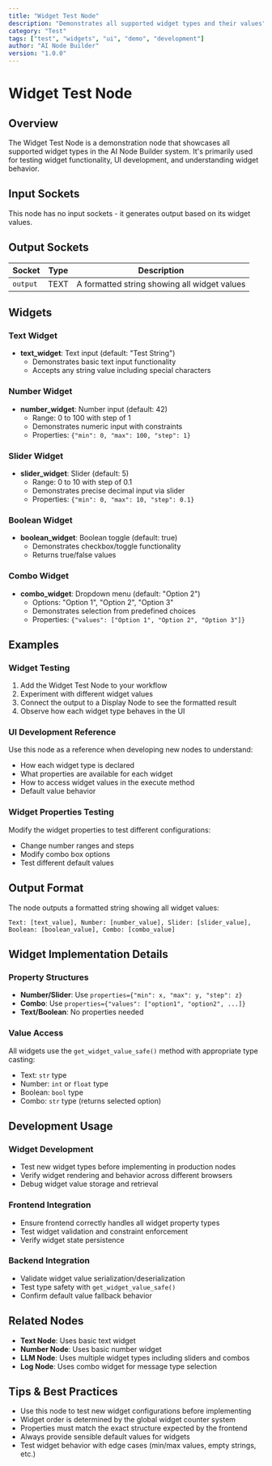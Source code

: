 ```yaml
---
title: "Widget Test Node"
description: "Demonstrates all supported widget types and their values"
category: "Test"
tags: ["test", "widgets", "ui", "demo", "development"]
author: "AI Node Builder"
version: "1.0.0"
---
```


# Widget Test Node

## Overview
The Widget Test Node is a demonstration node that showcases all supported widget types in the AI Node Builder system. It's primarily used for testing widget functionality, UI development, and understanding widget behavior.

## Input Sockets
This node has no input sockets - it generates output based on its widget values.

## Output Sockets
| Socket | Type | Description |
|--------|------|-------------|
| `output` | TEXT | A formatted string showing all widget values |

## Widgets

### Text Widget
- **text_widget**: Text input (default: "Test String")
  - Demonstrates basic text input functionality
  - Accepts any string value including special characters

### Number Widget
- **number_widget**: Number input (default: 42)
  - Range: 0 to 100 with step of 1
  - Demonstrates numeric input with constraints
  - Properties: `{"min": 0, "max": 100, "step": 1}`

### Slider Widget
- **slider_widget**: Slider (default: 5)
  - Range: 0 to 10 with step of 0.1
  - Demonstrates precise decimal input via slider
  - Properties: `{"min": 0, "max": 10, "step": 0.1}`

### Boolean Widget
- **boolean_widget**: Boolean toggle (default: true)
  - Demonstrates checkbox/toggle functionality
  - Returns true/false values

### Combo Widget
- **combo_widget**: Dropdown menu (default: "Option 2")
  - Options: "Option 1", "Option 2", "Option 3"
  - Demonstrates selection from predefined choices
  - Properties: `{"values": ["Option 1", "Option 2", "Option 3"]}`

## Examples

### Widget Testing
1. Add the Widget Test Node to your workflow
2. Experiment with different widget values
3. Connect the output to a Display Node to see the formatted result
4. Observe how each widget type behaves in the UI

### UI Development Reference
Use this node as a reference when developing new nodes to understand:
- How each widget type is declared
- What properties are available for each widget
- How to access widget values in the execute method
- Default value behavior

### Widget Properties Testing
Modify the widget properties to test different configurations:
- Change number ranges and steps
- Modify combo box options
- Test different default values

## Output Format
The node outputs a formatted string showing all widget values:
```
Text: [text_value], Number: [number_value], Slider: [slider_value], Boolean: [boolean_value], Combo: [combo_value]
```

## Widget Implementation Details

### Property Structures
- **Number/Slider**: Use `properties={"min": x, "max": y, "step": z}`
- **Combo**: Use `properties={"values": ["option1", "option2", ...]}`
- **Text/Boolean**: No properties needed

### Value Access
All widgets use the `get_widget_value_safe()` method with appropriate type casting:
- Text: `str` type
- Number: `int` or `float` type  
- Boolean: `bool` type
- Combo: `str` type (returns selected option)

## Development Usage

### Widget Development
- Test new widget types before implementing in production nodes
- Verify widget rendering and behavior across different browsers
- Debug widget value storage and retrieval

### Frontend Integration
- Ensure frontend correctly handles all widget property types
- Test widget validation and constraint enforcement
- Verify widget state persistence

### Backend Integration
- Validate widget value serialization/deserialization
- Test type safety with `get_widget_value_safe()`
- Confirm default value fallback behavior

## Related Nodes
- **Text Node**: Uses basic text widget
- **Number Node**: Uses basic number widget  
- **LLM Node**: Uses multiple widget types including sliders and combos
- **Log Node**: Uses combo widget for message type selection

## Tips & Best Practices
- Use this node to test new widget configurations before implementing
- Widget order is determined by the global widget counter system
- Properties must match the exact structure expected by the frontend
- Always provide sensible default values for widgets
- Test widget behavior with edge cases (min/max values, empty strings, etc.)